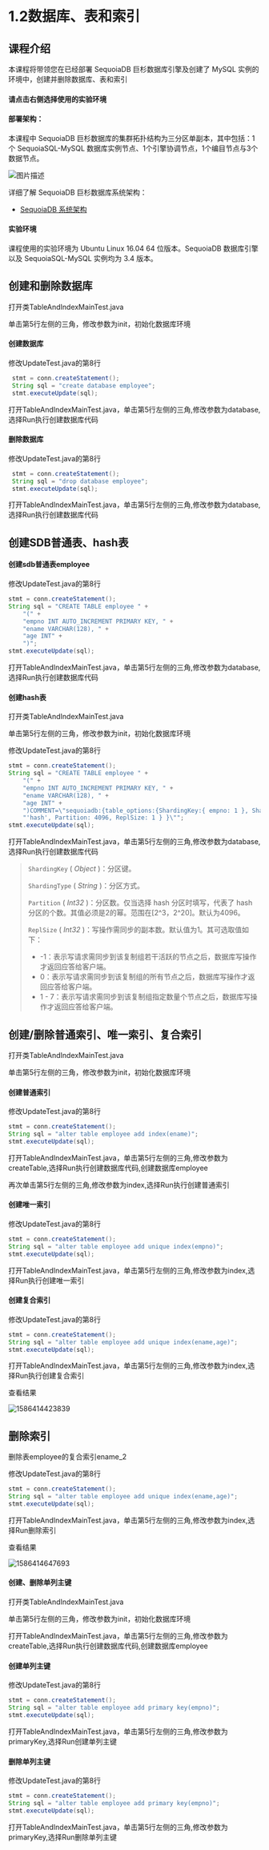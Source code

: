 # 1.2数据库、表和索引

## 课程介绍

本课程将带领您在已经部署 SequoiaDB 巨杉数据库引擎及创建了 MySQL 实例的环境中，创建并删除数据库、表和索引

#### 请点击右侧选择使用的实验环境

#### 部署架构：

本课程中 SequoiaDB 巨杉数据库的集群拓扑结构为三分区单副本，其中包括：1个 SequoiaSQL-MySQL 数据库实例节点、1个引擎协调节点，1个编目节点与3个数据节点。

![图片描述](https://doc.shiyanlou.com/courses/1469/1207281/8d88e6faed223a26fcdc66fa2ef8d3c5)

详细了解 SequoiaDB 巨杉数据库系统架构：

- [SequoiaDB 系统架构](http://doc.sequoiadb.com/cn/sequoiadb-cat_id-1519649201-edition_id-0)

#### 实验环境

课程使用的实验环境为 Ubuntu Linux 16.04 64 位版本。SequoiaDB 数据库引擎以及 SequoiaSQL-MySQL 实例均为 3.4 版本。

## 创建和删除数据库

打开类TableAndIndexMainTest.java

单击第5行左侧的三角，修改参数为init，初始化数据库环境

#### 创建数据库

修改UpdateTest.java的第8行

```java
 stmt = conn.createStatement();
 String sql = "create database employee";
 stmt.executeUpdate(sql);
```

打开TableAndIndexMainTest.java，单击第5行左侧的三角,修改参数为database,选择Run执行创建数据库代码

#### 删除数据库

修改UpdateTest.java的第8行

```java
 stmt = conn.createStatement();
 String sql = "drop database employee";
 stmt.executeUpdate(sql);
```

打开TableAndIndexMainTest.java，单击第5行左侧的三角,修改参数为database,选择Run执行创建数据库代码

## 创建SDB普通表、hash表

#### 创建sdb普通表employee

修改UpdateTest.java的第8行

```java
stmt = conn.createStatement();
String sql = "CREATE TABLE employee " +
    "(" +
    "empno INT AUTO_INCREMENT PRIMARY KEY, " +
    "ename VARCHAR(128), " +
    "age INT" +
    ")";
stmt.executeUpdate(sql);
```

打开TableAndIndexMainTest.java，单击第5行左侧的三角,修改参数为database,选择Run执行创建数据库代码

#### 创建hash表

打开类TableAndIndexMainTest.java

单击第5行左侧的三角，修改参数为init，初始化数据库环境

修改UpdateTest.java的第8行

```java
stmt = conn.createStatement();
String sql = "CREATE TABLE employee " +
    "(" +
    "empno INT AUTO_INCREMENT PRIMARY KEY, " +
    "ename VARCHAR(128), " +
    "age INT" +
    ")COMMENT=\"sequoiadb:{table_options:{ShardingKey:{ empno: 1 }, ShardingType: " +
    "'hash', Partition: 4096, ReplSize: 1 } }\"";
stmt.executeUpdate(sql);
```

打开TableAndIndexMainTest.java，单击第5行左侧的三角,修改参数为database,选择Run执行创建数据库代码

> `ShardingKey` ( *Object* )：分区键。
>
> `ShardingType` ( *String* )：分区方式。
>
> `Partition` ( *Int32* )：分区数。仅当选择 hash 分区时填写，代表了 hash 分区的个数。其值必须是2的幂。范围在[2^3，2^20]。默认为4096。
>
> `ReplSize` ( *Int32* )：写操作需同步的副本数。默认值为1。其可选取值如下：
>
> - -1：表示写请求需同步到该复制组若干活跃的节点之后，数据库写操作才返回应答给客户端。
> - 0：表示写请求需同步到该复制组的所有节点之后，数据库写操作才返回应答给客户端。
> - 1 - 7：表示写请求需同步到该复制组指定数量个节点之后，数据库写操作才返回应答给客户端。

## 创建/删除普通索引、唯一索引、复合索引

打开类TableAndIndexMainTest.java

单击第5行左侧的三角，修改参数为init，初始化数据库环境

#### 创建普通索引

修改UpdateTest.java的第8行

```java
stmt = conn.createStatement();
String sql = "alter table employee add index(ename)";
stmt.executeUpdate(sql);
```

打开TableAndIndexMainTest.java，单击第5行左侧的三角,修改参数为createTable,选择Run执行创建数据库代码,创建数据库employee

再次单击第5行左侧的三角,修改参数为index,选择Run执行创建普通索引

#### 创建唯一索引

修改UpdateTest.java的第8行

```java
stmt = conn.createStatement();
String sql = "alter table employee add unique index(empno)";
stmt.executeUpdate(sql);
```

打开TableAndIndexMainTest.java，单击第5行左侧的三角,修改参数为index,选择Run执行创建唯一索引

#### 创建复合索引

修改UpdateTest.java的第8行

```java
stmt = conn.createStatement();
String sql = "alter table employee add unique index(ename,age)";
stmt.executeUpdate(sql);
```

打开TableAndIndexMainTest.java，单击第5行左侧的三角,修改参数为index,选择Run执行创建复合索引

查看结果

![1586414423839](C:\Users\ChengYueyi\AppData\Roaming\Typora\typora-user-images\1586414423839.png)

## 删除索引

删除表employee的复合索引ename_2

修改UpdateTest.java的第8行

```java
stmt = conn.createStatement();
String sql = "alter table employee add unique index(ename,age)";
stmt.executeUpdate(sql);
```

打开TableAndIndexMainTest.java，单击第5行左侧的三角,修改参数为index,选择Run删除索引

查看结果

![1586414647693](C:\Users\ChengYueyi\AppData\Roaming\Typora\typora-user-images\1586414647693.png)

#### 创建、删除单列主键

打开类TableAndIndexMainTest.java

单击第5行左侧的三角，修改参数为init，初始化数据库环境

打开TableAndIndexMainTest.java，单击第5行左侧的三角,修改参数为createTable,选择Run执行创建数据库代码,创建数据库employee

#### 创建单列主键

修改UpdateTest.java的第8行

```java
stmt = conn.createStatement();
String sql = "alter table employee add primary key(empno)";
stmt.executeUpdate(sql);
```

打开TableAndIndexMainTest.java，单击第5行左侧的三角,修改参数为primaryKey,选择Run创建单列主键

#### 删除单列主键

修改UpdateTest.java的第8行

```java
stmt = conn.createStatement();
String sql = "alter table employee add primary key(empno)";
stmt.executeUpdate(sql);
```

打开TableAndIndexMainTest.java，单击第5行左侧的三角,修改参数为primaryKey,选择Run删除单列主键


